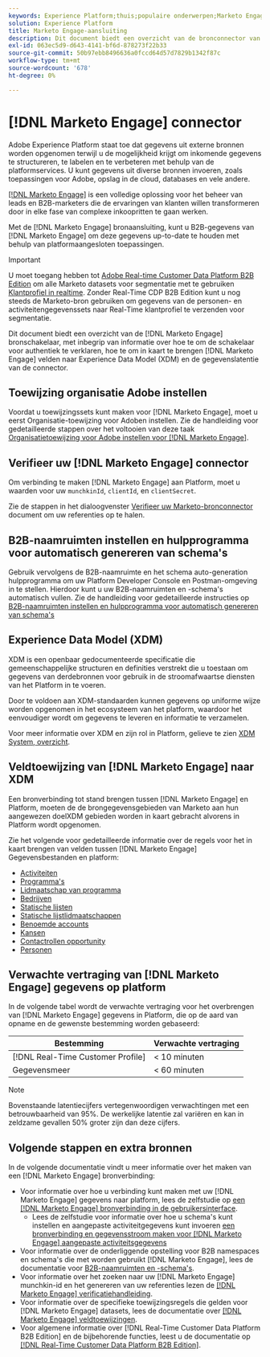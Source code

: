 ```yaml
---
keywords: Experience Platform;thuis;populaire onderwerpen;Marketo Engage;marketo engageren;marketo
solution: Experience Platform
title: Marketo Engage-aansluiting
description: Dit document biedt een overzicht van de bronconnector van het Marketo Engage, inclusief informatie over verificatie, toewijzing en gegevenslatentie.
exl-id: 063ec5d9-d643-4141-bf6d-878273f22b33
source-git-commit: 50b97ebb8496636a0fccd64d57d7829b1342f87c
workflow-type: tm+mt
source-wordcount: '678'
ht-degree: 0%

---
```


# [!DNL Marketo Engage] connector

Adobe Experience Platform staat toe dat gegevens uit externe bronnen worden opgenomen terwijl u de mogelijkheid krijgt om inkomende gegevens te structureren, te labelen en te verbeteren met behulp van de platformservices. U kunt gegevens uit diverse bronnen invoeren, zoals toepassingen voor Adobe, opslag in de cloud, databases en vele andere.

[[!DNL Marketo Engage]](https://www.marketo.com/software/) is een volledige oplossing voor het beheer van leads en B2B-marketers die de ervaringen van klanten willen transformeren door in elke fase van complexe inkoopritten te gaan werken.

Met de [!DNL Marketo Engage] bronaansluiting, kunt u B2B-gegevens van [!DNL Marketo Engage] om deze gegevens up-to-date te houden met behulp van platformaangesloten toepassingen.

>[!IMPORTANT]
>
>U moet toegang hebben tot [Adobe Real-time Customer Data Platform B2B Edition](../../../../rtcdp/b2b-overview.md) om alle Marketo datasets voor segmentatie met te gebruiken [Klantprofiel in realtime](../../../../profile/home.md). Zonder Real-Time CDP B2B Edition kunt u nog steeds de Marketo-bron gebruiken om gegevens van de personen- en activiteitengegevenssets naar Real-Time klantprofiel te verzenden voor segmentatie.

Dit document biedt een overzicht van de [!DNL Marketo Engage] bronschakelaar, met inbegrip van informatie over hoe te om de schakelaar voor authentiek te verklaren, hoe te om in kaart te brengen [!DNL Marketo Engage] velden naar Experience Data Model (XDM) en de gegevenslatentie van de connector.

## Toewijzing organisatie Adobe instellen

Voordat u toewijzingssets kunt maken voor [!DNL Marketo Engage], moet u eerst Organisatie-toewijzing voor Adoben instellen. Zie de handleiding voor gedetailleerde stappen over het voltooien van deze taak [Organisatietoewijzing voor Adobe instellen voor [!DNL Marketo Engage]](https://experienceleague.adobe.com/docs/marketo/using/product-docs/core-marketo-concepts/miscellaneous/set-up-adobe-organization-mapping.html).

## Verifieer uw [!DNL Marketo Engage] connector

Om verbinding te maken [!DNL Marketo Engage] aan Platform, moet u waarden voor uw `munchkinId`, `clientId`, en `clientSecret`.

Zie de stappen in het dialoogvenster [Verifieer uw Marketo-bronconnector](./marketo-auth.md) document om uw referenties op te halen.

## B2B-naamruimten instellen en hulpprogramma voor automatisch genereren van schema&#39;s

Gebruik vervolgens de B2B-naamruimte en het schema auto-generation hulpprogramma om uw Platform Developer Console en Postman-omgeving in te stellen. Hierdoor kunt u uw B2B-naamruimten en -schema&#39;s automatisch vullen. Zie de handleiding voor gedetailleerde instructies op [B2B-naamruimten instellen en hulpprogramma voor automatisch genereren van schema&#39;s](./marketo-namespaces.md)

## Experience Data Model (XDM)

XDM is een openbaar gedocumenteerde specificatie die gemeenschappelijke structuren en definities verstrekt die u toestaan om gegevens van derdebronnen voor gebruik in de stroomafwaartse diensten van het Platform in te voeren.

Door te voldoen aan XDM-standaarden kunnen gegevens op uniforme wijze worden opgenomen in het ecosysteem van het platform, waardoor het eenvoudiger wordt om gegevens te leveren en informatie te verzamelen.

Voor meer informatie over XDM en zijn rol in Platform, gelieve te zien [XDM System, overzicht](../../../../xdm/home.md).

## Veldtoewijzing van [!DNL Marketo Engage] naar XDM

Een bronverbinding tot stand brengen tussen [!DNL Marketo Engage] en Platform, moeten de de brongegevensgebieden van Marketo aan hun aangewezen doelXDM gebieden worden in kaart gebracht alvorens in Platform wordt opgenomen.

Zie het volgende voor gedetailleerde informatie over de regels voor het in kaart brengen van velden tussen [!DNL Marketo Engage] Gegevensbestanden en platform:

* [Activiteiten](../mapping/marketo.md#activities)
* [Programma&#39;s](../mapping/marketo.md#programs)
* [Lidmaatschap van programma](../mapping/marketo.md#program-memberships)
* [Bedrijven](../mapping/marketo.md#companies)
* [Statische lijsten](../mapping/marketo.md#static-lists)
* [Statische lijstlidmaatschappen](../mapping/marketo.md#static-list-memberships)
* [Benoemde accounts](../mapping/marketo.md#named-accounts)
* [Kansen](../mapping/marketo.md#opportunities)
* [Contactrollen opportunity](../mapping/marketo.md#opportunity-contact-roles)
* [Personen](../mapping/marketo.md#persons)

## Verwachte vertraging van [!DNL Marketo Engage] gegevens op platform

In de volgende tabel wordt de verwachte vertraging voor het overbrengen van [!DNL Marketo Engage] gegevens in Platform, die op de aard van opname en de gewenste bestemming worden gebaseerd:

| Bestemming | Verwachte vertraging |
| ----------- | ---------------- |
| [!DNL Real-Time Customer Profile] | &lt; 10 minuten |
| Gegevensmeer | &lt; 60 minuten |

>[!NOTE]
>
>Bovenstaande latentiecijfers vertegenwoordigen verwachtingen met een betrouwbaarheid van 95%. De werkelijke latentie zal variëren en kan in zeldzame gevallen 50% groter zijn dan deze cijfers.

## Volgende stappen en extra bronnen

In de volgende documentatie vindt u meer informatie over het maken van een [!DNL Marketo Engage] bronverbinding:

* Voor informatie over hoe u verbinding kunt maken met uw [!DNL Marketo Engage] gegevens naar platform, lees de zelfstudie op [een [!DNL Marketo Engage] bronverbinding in de gebruikersinterface](../../../tutorials/ui/create/adobe-applications/marketo.md).
   * Lees de zelfstudie voor informatie over hoe u schema&#39;s kunt instellen en aangepaste activiteitgegevens kunt invoeren [een bronverbinding en gegevensstroom maken voor [!DNL Marketo Engage] aangepaste activiteitsgegevens](../../../tutorials/ui/create/adobe-applications/marketo-custom-activities.md)
* Voor informatie over de onderliggende opstelling voor B2B namespaces en schema&#39;s die met worden gebruikt [!DNL Marketo Engage], lees de documentatie voor [B2B-naamruimten en -schema&#39;s](./marketo-namespaces.md).
* Voor informatie over het zoeken naar uw [!DNL Marketo Engage] munchkin-id en het genereren van uw referenties lezen de [[!DNL Marketo Engage] verificatiehandleiding](./marketo-auth.md).
* Voor informatie over de specifieke toewijzingsregels die gelden voor [!DNL Marketo Engage] datasets, lees de documentatie over [[!DNL Marketo Engage] veldtoewijzingen](../mapping/marketo.md).
* Voor algemene informatie over [!DNL Real-Time Customer Data Platform B2B Edition] en de bijbehorende functies, leest u de documentatie op [[!DNL Real-Time Customer Data Platform B2B Edition]](../../../../rtcdp/b2b-overview.md).
